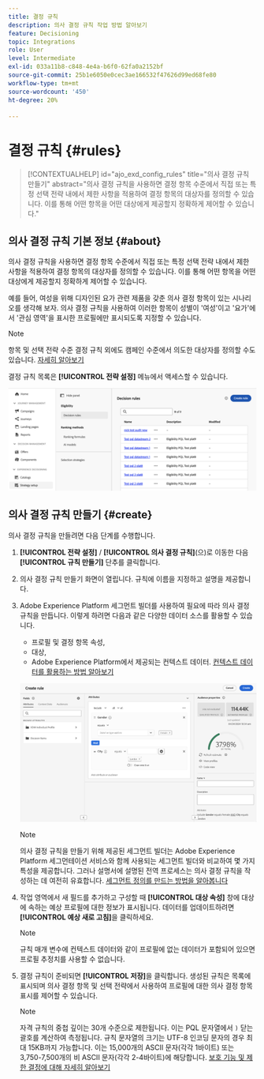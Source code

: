 ```yaml
---
title: 결정 규칙
description: 의사 결정 규칙 작업 방법 알아보기
feature: Decisioning
topic: Integrations
role: User
level: Intermediate
exl-id: 033a11b8-c848-4e4a-b6f0-62fa0a2152bf
source-git-commit: 25b1e6050e0cec3ae166532f47626d99ed68fe80
workflow-type: tm+mt
source-wordcount: '450'
ht-degree: 20%

---
```


# 결정 규칙 {#rules}

>[!CONTEXTUALHELP]
>id="ajo_exd_config_rules"
>title="의사 결정 규칙 만들기"
>abstract="의사 결정 규칙을 사용하면 결정 항목 수준에서 직접 또는 특정 선택 전략 내에서 제한 사항을 적용하여 결정 항목의 대상자를 정의할 수 있습니다. 이를 통해 어떤 항목을 어떤 대상에게 제공할지 정확하게 제어할 수 있습니다."

## 의사 결정 규칙 기본 정보 {#about}

의사 결정 규칙을 사용하면 결정 항목 수준에서 직접 또는 특정 선택 전략 내에서 제한 사항을 적용하여 결정 항목의 대상자를 정의할 수 있습니다. 이를 통해 어떤 항목을 어떤 대상에게 제공할지 정확하게 제어할 수 있습니다.

예를 들어, 여성을 위해 디자인된 요가 관련 제품을 갖춘 의사 결정 항목이 있는 시나리오를 생각해 보자. 의사 결정 규칙을 사용하여 이러한 항목이 성별이 &#39;여성&#39;이고 &#39;요가&#39;에서 &#39;관심 영역&#39;을 표시한 프로필에만 표시되도록 지정할 수 있습니다.

>[!NOTE]
>
>항목 및 선택 전략 수준 결정 규칙 외에도 캠페인 수준에서 의도한 대상자를 정의할 수도 있습니다. [자세히 알아보기](../campaigns/create-campaign.md#audience)

결정 규칙 목록은 **[!UICONTROL 전략 설정]** 메뉴에서 액세스할 수 있습니다.

![](assets/decision-rules-list.png)

## 의사 결정 규칙 만들기 {#create}

의사 결정 규칙을 만들려면 다음 단계를 수행합니다.

1. **[!UICONTROL 전략 설정]** / **[!UICONTROL 의사 결정 규칙]**(으)로 이동한 다음 **[!UICONTROL 규칙 만들기]** 단추를 클릭합니다.

1. 의사 결정 규칙 만들기 화면이 열립니다. 규칙에 이름을 지정하고 설명을 제공합니다.

1. Adobe Experience Platform 세그먼트 빌더를 사용하여 필요에 따라 의사 결정 규칙을 만듭니다. 이렇게 하려면 다음과 같은 다양한 데이터 소스를 활용할 수 있습니다.
   * 프로필 및 결정 항목 속성,
   * 대상,
   * Adobe Experience Platform에서 제공되는 컨텍스트 데이터. [컨텍스트 데이터를 활용하는 방법 알아보기](context-data.md)

   ![](assets/decision-rules-build.png)

   >[!NOTE]
   >
   >의사 결정 규칙을 만들기 위해 제공된 세그먼트 빌더는 Adobe Experience Platform 세그먼테이션 서비스와 함께 사용되는 세그먼트 빌더와 비교하여 몇 가지 특성을 제공합니다. 그러나 설명서에 설명된 전역 프로세스는 의사 결정 규칙을 작성하는 데 여전히 유효합니다. [세그먼트 정의를 만드는 방법을 알아봅니다](../audience/creating-a-segment-definition.md)

1. 작업 영역에서 새 필드를 추가하고 구성할 때 **[!UICONTROL 대상 속성]** 창에 대상에 속하는 예상 프로필에 대한 정보가 표시됩니다. 데이터를 업데이트하려면 **[!UICONTROL 예상 새로 고침]**&#x200B;을 클릭하세요.

   >[!NOTE]
   >
   >규칙 매개 변수에 컨텍스트 데이터와 같이 프로필에 없는 데이터가 포함되어 있으면 프로필 추정치를 사용할 수 없습니다.

1. 결정 규칙이 준비되면 **[!UICONTROL 저장]**&#x200B;을 클릭합니다. 생성된 규칙은 목록에 표시되며 의사 결정 항목 및 선택 전략에서 사용하여 프로필에 대한 의사 결정 항목 표시를 제어할 수 있습니다.

   >[!NOTE]
   >
   >자격 규칙의 중첩 깊이는 30개 수준으로 제한됩니다. 이는 PQL 문자열에서 `)` 닫는 괄호를 계산하여 측정됩니다. 규칙 문자열의 크기는 UTF-8 인코딩 문자의 경우 최대 15KB까지 가능합니다. 이는 15,000개의 ASCII 문자(각각 1바이트) 또는 3,750-7,500개의 비 ASCII 문자(각각 2-4바이트)에 해당합니다. [보호 기능 및 제한 결정에 대해 자세히 알아보기](gs-experience-decisioning.md#guardrails)
